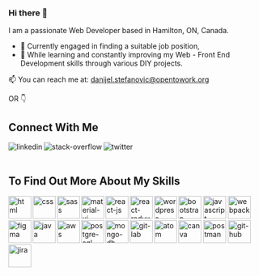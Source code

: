 ### Hi there 👋  

I am a passionate Web Developer based in Hamilton, ON, Canada.  
  
  - 🔭 Currently engaged in finding a suitable job position, 
  - 🌱 While learning and constantly improving my Web - Front End Development skills through various DIY projects. 
  
📫 You can reach me at: danijel.stefanovic@opentowork.org 
 
  
OR 👇
 

## Connect With Me
[<img align="left" alt="linkedin" src="https://img.shields.io/badge/linkedin-%230077B5.svg?&style=for-the-badge&logo=linkedin&logoColor=white" />](https://www.linkedin.com/in/danijel-stefanovic/)
[<img align="left" alt="stack-overflow" src="https://img.shields.io/badge/stack%20overflow-222426.svg?&style=for-the-badge&logo=stackoverflow" />](https://stackoverflow.com/story/danijel-stefanovic)
[<img align="left" alt="twitter" src="https://img.shields.io/badge/twitter-%231DA1F2.svg?&style=for-the-badge&logo=twitter&logoColor=white" />](https://twitter.com/DanijelTweeting) 

<br>  
<br>
  
## To Find Out More About My Skills 

<img height="45px" align="left" alt="html" src="https://img.shields.io/badge/html-white?style=for-the-badge&logo=html5&labelColor=grey" /> 
<img height="45px" align="left" alt="css" src="https://img.shields.io/badge/css-white?style=for-the-badge&logo=css3&logoColor=blue&labelColor=grey" />
<img height="45px" alt="bootstrap" src="https://img.shields.io/badge/bootstrap-white?style=for-the-badge&logo=bootstrap&labelColor=grey" />  
<img height="45px" align="left" alt="sass" src="https://img.shields.io/badge/sass-white?style=for-the-badge&logo=sass&labelColor=grey" />
<img height="45px" align="left" alt="material-ui" src="https://img.shields.io/badge/material ui-white?style=for-the-badge&logo=materialui&logoColor=blue&labelColor=grey" /> 
<img height="45px" alt="javascript" src="https://img.shields.io/badge/javascript-white?style=for-the-badge&logo=javascript&labelColor=grey" />
<img height="45px" align="left" alt="react-js" src="https://img.shields.io/badge/reactjs-white?style=for-the-badge&logo=react&labelColor=grey" />   
<img height="45px" align="left" alt="react-redux" src="https://img.shields.io/badge/react redux-white?style=for-the-badge&logo=redux&logoColor=purple&labelColor=grey" />  
<img height="45px" alt="webpack" src="https://img.shields.io/badge/webpack-white?style=for-the-badge&logo=webpack&labelColor=grey" />      

<img height="45px" align="left" alt="wordpress" src="https://img.shields.io/badge/wordpress-white?style=for-the-badge&logo=wordpress&logoColor=blue&labelColor=grey" /> 
<img height="45px" align="left" alt="figma" src="https://img.shields.io/badge/figma-white?style=for-the-badge&logo=figma&labelColor=grey" />     
<img height="45px" alt="canva" src="https://img.shields.io/badge/canva-white?style=for-the-badge&logo=canva&labelColor=grey" /> 
<img height="45px" align="left" alt="java" src="https://img.shields.io/badge/java-white?style=for-the-badge&logo=java&logoColor=lightblue&labelColor=grey" />
<img height="45px" align="left" alt="aws" src="https://img.shields.io/badge/aws-white?style=for-the-badge&logo=amazonaws&logoColor=orange&labelColor=grey" /> 
<img height="45px" alt="postman" src="https://img.shields.io/badge/postman-white?style=for-the-badge&logo=postman&labelColor=grey" /> 
<img height="45px" align="left" alt="postgre-sql" src="https://img.shields.io/badge/postgresql-white?style=for-the-badge&logo=postgresql&logoColor=lightblue&labelColor=grey"/>
<img height="45px" align="left" alt="mongo-db" src="https://img.shields.io/badge/mongodb-white?style=for-the-badge&logo=mongodb&labelColor=grey" />     
<img height="45px" alt="git-hub" src="https://img.shields.io/badge/github-white?style=for-the-badge&logo=github&logoColor=black&labelColor=grey" />
<img height="45px" align="left" alt="git-lab" src="https://img.shields.io/badge/gitlab-white?style=for-the-badge&logo=gitlab&labelColor=grey" />
<img height="45px" align="left" alt="atom" src="https://img.shields.io/badge/atom-white?style=for-the-badge&logo=atom&logoColor=lightgreen&labelColor=grey" />  
<img height="45px" alt="jira" src="https://img.shields.io/badge/jira-white?style=for-the-badge&logo=jira&logoColor=blue&labelColor=grey" />  


